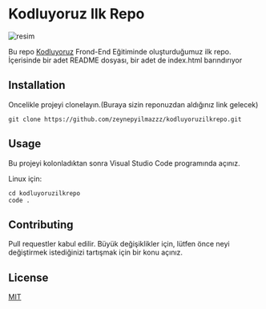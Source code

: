 # Kodluyoruz Ilk Repo

![resim](https://i.hizliresim.com/167trub.PNG)

Bu repo [Kodluyoruz](https://www.kodluyoruz.org/) Frond-End Eğitiminde oluşturduğumuz ilk repo. İçerisinde bir adet README dosyası, bir adet de index.html barındırıyor

## Installation
Oncelikle projeyi clonelayın.(Buraya sizin reponuzdan aldığınız link gelecek)

```
git clone https://github.com/zeynepyilmazzz/kodluyoruzilkrepo.git
```
## Usage
Bu projeyi kolonladıktan sonra Visual Studio Code programında açınız.

Linux için:

```
cd kodluyoruzilkrepo
code .
```
## Contributing

Pull requestler kabul edilir. Büyük değişiklikler için, lütfen önce neyi değiştirmek istediğinizi tartışmak için bir konu açınız.

## License

[MIT](https://choosealicense.com/licenses/mit/)
